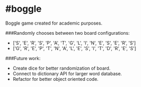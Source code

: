 #boggle
======

Boggle game created for academic purposes.

###Randomly chooses between two board configurations:
- ['S', 'E', 'R', 'S', 'P', 'A', 'T', 'G', 'L', 'I', 'N', 'E', 'S', 'E', 'R', 'S']
- ['G', 'R', 'E', 'P', 'T', 'N', 'A', 'L', 'E', 'S', 'I', 'T', 'D', 'R', 'E', 'S']

###Future work:
- Create dice for better randomization of board.
- Connect to dictionary API for larger word database.
- Refactor for better object oriented code.

